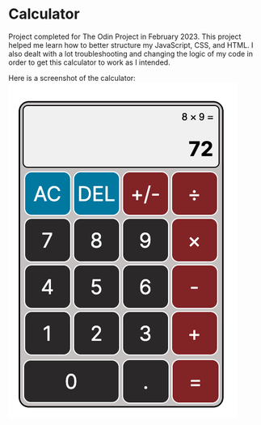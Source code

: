 # Calculator

Project completed for The Odin Project in February 2023. This project helped me learn how to better structure my JavaScript, CSS, and HTML. I also dealt with a lot troubleshooting and changing the logic of my code in order to get this calculator to work as I intended.

Here is a screenshot of the calculator:
![Alt text](./Calculator%20Image.png "Calculator Image")